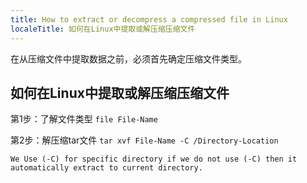 ```yaml
---
title: How to extract or decompress a compressed file in Linux
localeTitle: 如何在Linux中提取或解压缩压缩文件
---
```

在从压缩文件中提取数据之前，必须首先确定压缩文件类型。

## 如何在Linux中提取或解压缩压缩文件

第1步：了解文件类型 `file File-Name`

第2步：解压缩tar文件 `tar xvf File-Name -C /Directory-Location`

`We Use (-C) for specific directory if we do not use (-C) then it automatically extract to current directory.`